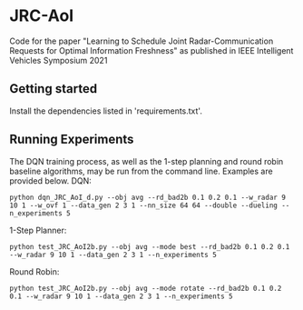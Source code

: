 # JRC-AoI
Code for the paper "Learning to Schedule Joint Radar-Communication Requests for Optimal Information Freshness" as published in IEEE Intelligent Vehicles Symposium 2021

## Getting started
Install the dependencies listed in 'requirements.txt'.

## Running Experiments
The DQN training process, as well as the 1-step planning and round robin baseline algorithms, may be run from the command line. Examples are provided below.
DQN:
```
python dqn_JRC_AoI_d.py --obj avg --rd_bad2b 0.1 0.2 0.1 --w_radar 9 10 1 --w_ovf 1 --data_gen 2 3 1 --nn_size 64 64 --double --dueling --n_experiments 5
```
1-Step Planner:
```
python test_JRC_AoI2b.py --obj avg --mode best --rd_bad2b 0.1 0.2 0.1 --w_radar 9 10 1 --data_gen 2 3 1 --n_experiments 5
```
Round Robin:
```
python test_JRC_AoI2b.py --obj avg --mode rotate --rd_bad2b 0.1 0.2 0.1 --w_radar 9 10 1 --data_gen 2 3 1 --n_experiments 5
```
